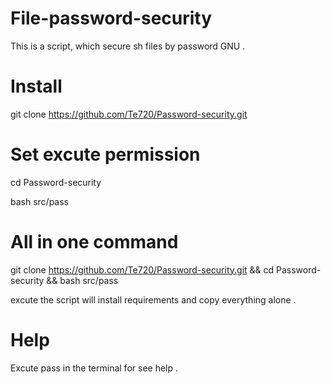 # File-password-security

This is a script, which secure sh files by password GNU .

# Install

git clone https://github.com/Te720/Password-security.git

# Set excute permission

cd Password-security

bash src/pass

# All in one command

git clone https://github.com/Te720/Password-security.git && cd Password-security && bash src/pass

excute the script will install requirements and copy everything alone .

# Help

Excute pass in the terminal for see help .

